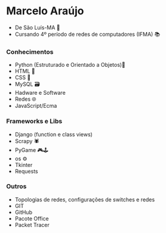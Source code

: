 # Marcelo Araújo
* De São Luís-MA 📍
* Cursando 4º período de redes de computadores (IFMA) 📚

### Conhecimentos
* Python (Estruturado e Orientado a Objetos)🐍
* HTML 📰
* CSS 🎨
* MySQL 🗃
* Hadware e Software
* Redes 🌐
* JavaScript/Ecma

### Frameworks e Libs
* Django (function e class views)
* Scrapy 🕷
* PyGame 🎮🕹
* os ⚙
* Tkinter
* Requests

### Outros
* Topologias de redes, configurações de switches e redes
* GIT
* GitHub
* Pacote Office
* Packet Tracer

